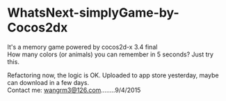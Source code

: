 # WhatsNext-simplyGame-by-Cocos2dx

It's a memory game powered by cocos2d-x 3.4 final                   
How many colors (or animals) you can remember in 5 seconds? Just try this.


Refactoring now, the logic is OK. Uploaded to app store yesterday, maybe can download in a few days.        
Contact me: wangrm3@126.com........9/4/2015
